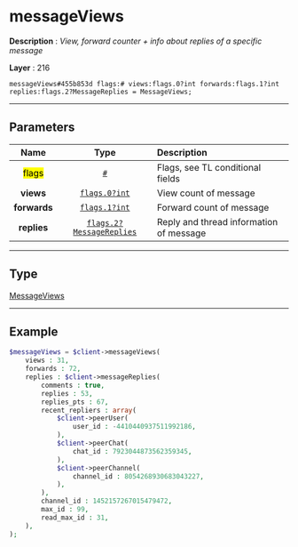 # messageViews

**Description** : *View, forward counter \+ info about replies of a specific message*

**Layer** : 216

```tl
messageViews#455b853d flags:# views:flags.0?int forwards:flags.1?int replies:flags.2?MessageReplies = MessageViews;
```

---

## Parameters

| Name | Type | Description |
| :---: | :---: | :--- |
| <mark>flags</mark> | [`#`](type/#) | Flags, see TL conditional fields |
| **views** | [`flags.0?int`](type/int) | View count of message |
| **forwards** | [`flags.1?int`](type/int) | Forward count of message |
| **replies** | [`flags.2?MessageReplies`](type/MessageReplies) | Reply and thread information of message |

---

## Type

[MessageViews](type/MessageViews)

---

## Example

```php
$messageViews = $client->messageViews(
	views : 31,
	forwards : 72,
	replies : $client->messageReplies(
		comments : true,
		replies : 53,
		replies_pts : 67,
		recent_repliers : array(
			$client->peerUser(
				user_id : -4410440937511992186,
			),
			$client->peerChat(
				chat_id : 7923044873562359345,
			),
			$client->peerChannel(
				channel_id : 8054268930683043227,
			),
		),
		channel_id : 1452157267015479472,
		max_id : 99,
		read_max_id : 31,
	),
);
```
